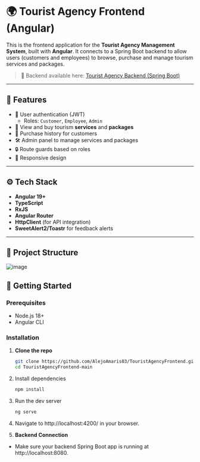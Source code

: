 # 🌍 Tourist Agency Frontend (Angular)

This is the frontend application for the **Tourist Agency Management System**, built with **Angular**. It connects to a Spring Boot backend to allow users (customers and employees) to browse, purchase and manage tourism services and packages.

> 🔗 Backend available here: [Tourist Agency Backend (Spring Boot)](https://github.com/AlejoAmaris03/TouristAgencyBackend)

---

## 📌 Features

- 👤 User authentication (JWT)
  - Roles: `Customer`, `Employee`, `Admin`
- 🧳 View and buy tourism **services** and **packages**
- 🛒 Purchase history for customers
- 🛠️ Admin panel to manage services and packages
- 🔒 Route guards based on roles
- 📲 Responsive design

---

## ⚙️ Tech Stack

- **Angular 19+**
- **TypeScript**
- **RxJS**
- **Angular Router**
- **HttpClient** (for API integration)
- **SweetAlert2/Toastr** for feedback alerts

---

## 📁 Project Structure
![image](https://github.com/user-attachments/assets/a59c515d-662d-4c20-940a-5232505f5af9)

## 🚀 Getting Started

### Prerequisites

- Node.js 18+
- Angular CLI

### Installation

1. **Clone the repo**
   ```bash
   git clone https://github.com/AlejoAmaris03/TouristAgencyFrontend.git
   cd TouristAgencyFrontend-main

2. Install dependencies
   ```bash
   npm install

3. Run the dev server
   ```bash
   ng serve

4. Navigate to http://localhost:4200/ in your browser.

5. **Backend Connection**
- Make sure your backend Spring Boot app is running at http://localhost:8080.
